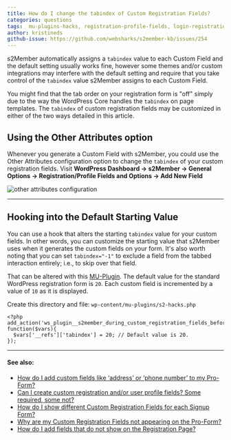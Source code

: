 ```yaml
---
title: How do I change the tabindex of Custom Registration Fields?
categories: questions
tags:  mu-plugins-hacks, registration-profile-fields, login-registration, pro-forms
author: kristineds
github-issue: https://github.com/websharks/s2member-kb/issues/254
---
```


s2Member automatically assigns a `tabindex` value to each Custom Field and the default setting usually works fine, however some themes and/or custom integrations may interfere with the default setting and require that you take control of the `tabindex` value s2Member assigns to each Custom Field.

You might find that the tab order on your registration form is "off" simply due to the way the WordPress Core handles the `tabindex` on page templates. The `tabindex` of custom registration fields may be customized in either of the two ways detailed in this article.

## Using the Other Attributes option 

Whenever you generate a Custom Field with s2Member, you could use the Other Attributes configuration option to change the `tabindex` of your custom registration fields. Visit **WordPress Dashboard → s2Member → General Options → Registration/Profile Fields and Options → Add New Field**

![other attributes configuration](https://cloud.githubusercontent.com/assets/7514953/9223083/a25ef0a8-4129-11e5-9aaa-3c4cf644d8c3.png)

---

## Hooking into the Default Starting Value

You can use a hook that alters the starting `tabindex` value for your custom fields. In other words, you can customize the starting value that s2Member uses when it generates the custom fields on your form. It's also worth noting that you can set `tabindex="-1"` to exclude a field from the tabbed interaction entirely; i.e., to skip over that field.

That can be altered with this [MU-Plugin](http://codex.wordpress.org/Must_Use_Plugins). The default value for the standard WordPress registration form is `20`. Each custom field is incremented by a value of `10` as it is displayed.

Create this directory and file: `wp-content/mu-plugins/s2-hacks.php`

```
<?php
add_action('ws_plugin__s2member_during_custom_registration_fields_before', function($vars){
  $vars['__refs']['tabindex'] = 20; // Default value is 20.
});
```

---
#### See also:
- [How do I add custom fields like ‘address’ or ‘phone number’ to my Pro-Form?](http://s2member.com/kb-article/how-do-i-add-custom-fields-like-address-or-phone-number-to-my-pro-form/)
- [Can I create custom registration and/or user profile fields? Some required, some not?](http://s2member.com/kb-article/can-i-create-custom-registration-andor-user-profile-fields-some-required-some-not/)
- [How do I show different Custom Registration Fields for each Signup Form?](http://s2member.com/kb-article/how-do-i-show-different-custom-registration-fields-for-each-signup-form/)
- [Why are my Custom Registration Fields not appearing on the Pro-Form?](http://s2member.com/kb-article/why-are-my-custom-registration-fields-not-appearing-on-the-pro-form/)
- [How do I add fields that do not show on the Registration Page?](http://s2member.com/kb-article/how-do-i-add-fields-that-do-not-show-on-the-registration-page/)
